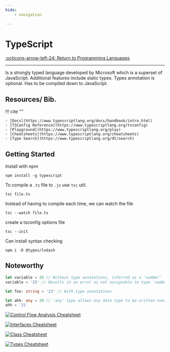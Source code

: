 ```yaml
---
hide:
    - navigation

---
```

# TypeScript

[:octicons-arrow-left-24: Return to Programming Languages](/Knowledge-Notebook/Programming-Languages/)

---

Is a strongly typed language developed by Microsoft which is a superset of JavaScript. Additional features include static types. Types annotation is optional. Has to be compiled down to JavaScript.

## Resources/ Bib.

!!! cite ""

    - [Docs](https://www.typescriptlang.org/docs/handbook/intro.html)
    - [TSConfig Reference](https://www.typescriptlang.org/tsconfig)
    - [Playground](https://www.typescriptlang.org/play)
    - [Cheatsheets](https://www.typescriptlang.org/cheatsheets)
    - [Type Search](https://www.typescriptlang.org/dt/search)

## Getting Started

Install with npm

```
npm install -g typescript
```

To compile a `.ts` file to `.js` use `tsc` util.

```
tsc file.ts
```

Instead of having to compile each time, we can watch the file

``` 
tsc --watch file.ts
```

create a tsconfig options file

```console
tsc --init
```

<!-- ```
echo '{
    "compilerOptions":  {
        "target":  "esnext",
        "watch":  "true",
        "lib":  ["dom", "es2017"]
    }
}' > tsconfig.json
``` -->

Can install syntax checking

```
npm i -D @types/lodash
```

## Noteworthy

```typescript
let variable = 20 // Without type annotations, inferred as a 'number'
variable = '23' // Results in an error as not assignable to type 'number'

let foo: string = '23' // With type annotations

let ahh: any = 20 // 'any' type allows any data type to be written over the variable. 
ahh = '21'
```

[![Control Flow Analysis Cheatsheet](https://www.typescriptlang.org/static/TypeScript%20Control%20Flow%20Analysis-8a549253ad8470850b77c4c5c351d457.png)](https://www.typescriptlang.org/static/TypeScript%20Control%20Flow%20Analysis-8a549253ad8470850b77c4c5c351d457.png)

[![Interfaces Cheatsheet](https://www.typescriptlang.org/static/TypeScript%20Interfaces-34f1ad12132fb463bd1dfe5b85c5b2e6.png)](https://www.typescriptlang.org/static/TypeScript%20Interfaces-34f1ad12132fb463bd1dfe5b85c5b2e6.png)

[![Class Cheatsheet](https://www.typescriptlang.org/static/TypeScript%20Classes-83cc6f8e42ba2002d5e2c04221fa78f9.png)](https://www.typescriptlang.org/static/TypeScript%20Classes-83cc6f8e42ba2002d5e2c04221fa78f9.png)

[![Types Cheatsheet](https://www.typescriptlang.org/static/TypeScript%20Types-4cbf7b9d45dc0ec8d18c6c7a0c516114.png)](https://www.typescriptlang.org/static/TypeScript%20Types-4cbf7b9d45dc0ec8d18c6c7a0c516114.png)
